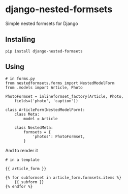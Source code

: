 django-nested-formsets
======================

Simple nested formsets for Django

Installing
----------

    pip install django-nested-formsets

Using
-----

    # in forms.py
    from nestedformsets.forms import NestedModelForm
    from .models import Article, Photo
    
    PhotoFormset = inlineformset_factory(Article, Photo,
        fields=('photo', 'caption'))
    
    class ArticleForm(NestedModelForm):
        class Meta:
            model = Article
            
        class NestedMeta:
            formsets = {
                'photos': PhotoFormset,
            }

And to render it

    # in a template
    
    {{ article_form }}
    
    {% for subformset in article_form.formsets.items %}
        {{ subform }}
    {% endfor %}
